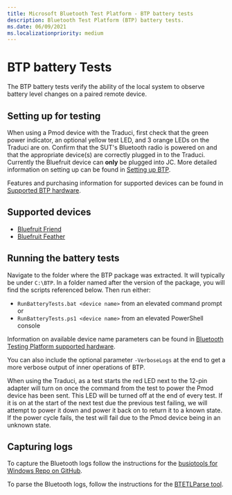 ```yaml
---
title: Microsoft Bluetooth Test Platform - BTP battery tests
description: Bluetooth Test Platform (BTP) battery tests.
ms.date: 06/09/2021
ms.localizationpriority: medium
---
```


# BTP battery Tests

The BTP battery tests verify the ability of the local system to observe battery level changes on a paired remote device.

## Setting up for testing

When using a Pmod device with the Traduci, first check that the green power indicator, an optional yellow test LED, and 3 orange LEDs on the Traduci are on. Confirm that the SUT's Bluetooth radio is powered on and that the appropriate device(s) are correctly plugged in to the Traduci. Currently the Bluefruit device can **only** be plugged into JC. More detailed information on setting up can be found in [Setting up BTP](testing-BTP-setup.md).

Features and purchasing information for supported devices can be found in [Supported BTP hardware](testing-BTP-hw.md).

## Supported devices

- [Bluefruit Friend](testing-BTP-hw-bluefruit-Friend.md)
- [Bluefruit Feather](testing-BTP-hw-bluefruit-Feather.md)

## Running the battery tests

Navigate to the folder where the BTP package was extracted. It will typically be under `C:\BTP`. In a folder named after the version of the package, you will find the scripts referenced below. Then run either:

- `RunBatteryTests.bat <device name>` from an elevated command prompt or
- `RunBatteryTests.ps1 <device name>` from an elevated PowerShell console

Information on available device name parameters can be found in [Bluetooth Testing Platform supported hardware](testing-BTP-hw.md#supported-devices).

You can also include the optional parameter `-VerboseLogs` at the end to get a more verbose output of inner operations of BTP.

When using the Traduci, as a test starts the red LED next to the 12-pin adapter will turn on once the command from the test to power the Pmod device has been sent. This LED will be turned off at the end of every test. If it is on at the start of the next test due the previous test failing, we will attempt to power it down and power it back on to return it to a known state. If the power cycle fails, the test will fail due to the Pmod device being in an unknown state.

## Capturing logs

To capture the Bluetooth logs follow the instructions for the [busiotools for Windows Repo on GitHub](https://github.com/microsoft/busiotools/blob/master/bluetooth/tracing/readme.md).

To parse the Bluetooth logs, follow the instructions for the [BTETLParse tool](testing-BTP-tools-btetlparse.md).
